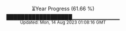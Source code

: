 <p align="center">
⏳Year Progress (61.66 %) <br>
██████████████████▁▁▁▁▁▁▁▁▁▁▁▁ <br>
<sub>Updated: Mon, 14 Aug 2023 01:08:16 GMT</sub>
</p>

